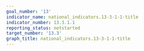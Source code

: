 ```yaml
---
goal_number: '13'
indicator_name: national_indicators.13-3-1-1-title
indicator_number: 13.3.1.1
reporting_status: notstarted
target_number: '13.3'
graph_title: national_indicators.13-3-1-1-title
---
```

